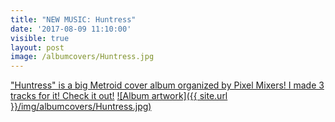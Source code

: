 ```yaml
---
title: "NEW MUSIC: Huntress"
date: '2017-08-09 11:10:00'
visible: true
layout: post
image: /albumcovers/Huntress.jpg
---
```

["Huntress" is a big Metroid cover album organized by Pixel Mixers! I made 3 tracks for it! Check it out!][thing-link]
[![Album artwork]({{ site.url }}/img/albumcovers/Huntress.jpg)][thing-link]

[thing-link]: placeholder
